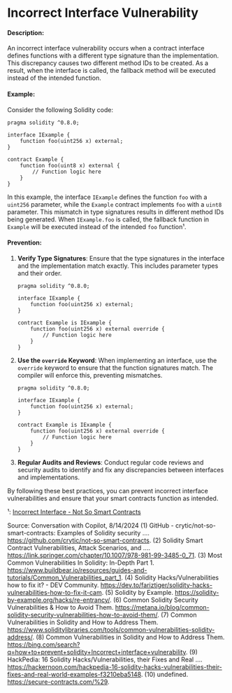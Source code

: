 # Incorrect Interface Vulnerability

#### Description:
An incorrect interface vulnerability occurs when a contract interface defines functions with a different type signature than the implementation. This discrepancy causes two different method IDs to be created. As a result, when the interface is called, the fallback method will be executed instead of the intended function.

#### Example:
Consider the following Solidity code:

```solidity
pragma solidity ^0.8.0;

interface IExample {
    function foo(uint256 x) external;
}

contract Example {
    function foo(uint8 x) external {
        // Function logic here
    }
}
```

In this example, the interface `IExample` defines the function `foo` with a `uint256` parameter, while the `Example` contract implements `foo` with a `uint8` parameter. This mismatch in type signatures results in different method IDs being generated. When `IExample.foo` is called, the fallback function in `Example` will be executed instead of the intended `foo` function¹.

#### Prevention:
1. **Verify Type Signatures**: Ensure that the type signatures in the interface and the implementation match exactly. This includes parameter types and their order.
   ```solidity
   pragma solidity ^0.8.0;

   interface IExample {
       function foo(uint256 x) external;
   }

   contract Example is IExample {
       function foo(uint256 x) external override {
           // Function logic here
       }
   }
   ```

2. **Use the `override` Keyword**: When implementing an interface, use the `override` keyword to ensure that the function signatures match. The compiler will enforce this, preventing mismatches.
   ```solidity
   pragma solidity ^0.8.0;

   interface IExample {
       function foo(uint256 x) external;
   }

   contract Example is IExample {
       function foo(uint256 x) external override {
           // Function logic here
       }
   }
   ```

3. **Regular Audits and Reviews**: Conduct regular code reviews and security audits to identify and fix any discrepancies between interfaces and implementations.

By following these best practices, you can prevent incorrect interface vulnerabilities and ensure that your smart contracts function as intended.



¹: [Incorrect Interface - Not So Smart Contracts](https://github.com/crytic/not-so-smart-contracts/tree/master/incorrect_interface)

Source: Conversation with Copilot, 8/14/2024
(1) GitHub - crytic/not-so-smart-contracts: Examples of Solidity security .... https://github.com/crytic/not-so-smart-contracts.
(2) Solidity Smart Contract Vulnerabilities, Attack Scenarios, and .... https://link.springer.com/chapter/10.1007/978-981-99-3485-0_71.
(3) Most Common Vulnerabilities In Solidity: In-Depth Part 1. https://www.buildbear.io/resources/guides-and-tutorials/Common_Vulnerabilities_part_1.
(4) Solidity Hacks/Vulnerabilities how to fix it? - DEV Community. https://dev.to/fariztiger/solidity-hacks-vulnerabilities-how-to-fix-it-cam.
(5) Solidity by Example. https://solidity-by-example.org/hacks/re-entrancy/.
(6) Common Solidity Security Vulnerabilities & How to Avoid Them. https://metana.io/blog/common-solidity-security-vulnerabilities-how-to-avoid-them/.
(7) Common Vulnerabilities in Solidity and How to Address Them. https://www.soliditylibraries.com/tools/common-vulnerabilities-solidity-address/.
(8) Common Vulnerabilities in Solidity and How to Address Them. https://bing.com/search?q=how+to+prevent+solidity+Incorrect+interface+vulnerability.
(9) HackPedia: 16 Solidity Hacks/Vulnerabilities, their Fixes and Real .... https://hackernoon.com/hackpedia-16-solidity-hacks-vulnerabilities-their-fixes-and-real-world-examples-f3210eba5148.
(10) undefined. https://secure-contracts.com/%29.